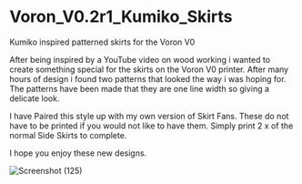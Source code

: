 # Voron_V0.2r1_Kumiko_Skirts
Kumiko inspired patterned skirts for the Voron V0

After being inspired by a YouTube video on wood working i wanted to create something special for the skirts on the Voron V0 printer.
After many hours of design i found two patterns that looked the way i was hoping for.
The patterns have been made that they are one line width so giving a delicate look.

I have Paired this style up with my own version of Skirt Fans.
These do not have to be printed if you would not like to have them.
Simply print 2 x of the normal Side Skirts to complete.

I hope you enjoy these new designs.

![Screenshot (125)](https://github.com/Driftrotor/Voron_V0.2r1_Kumiko_Skirts/assets/94327757/29d57ea8-a9ea-4495-a8db-413f4c9da28f)
